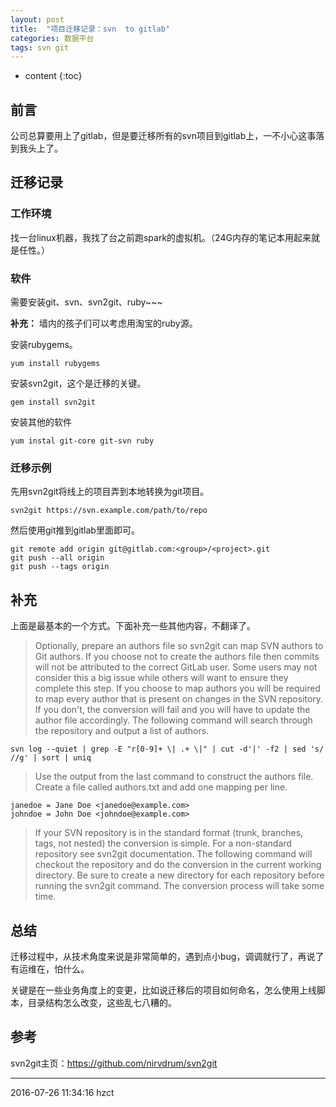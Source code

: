 ```yaml
---
layout: post
title:  "项目迁移记录：svn  to gitlab"
categories: 数据平台
tags: svn git
---
```


* content
{:toc}

## 前言

公司总算要用上了gitlab，但是要迁移所有的svn项目到gitlab上，一不小心这事落到我头上了。




## 迁移记录

### 工作环境

找一台linux机器，我找了台之前跑spark的虚拟机。（24G内存的笔记本用起来就是任性。）

### 软件

需要安装git、svn、svn2git、ruby~~~

**补充：** 墙内的孩子们可以考虑用淘宝的ruby源。

安装rubygems。

```
yum install rubygems
```

安装svn2git，这个是迁移的关键。

```
gem install svn2git
```

安装其他的软件

```
yum instal git-core git-svn ruby
```
### 迁移示例

先用svn2git将线上的项目弄到本地转换为git项目。

```
svn2git https://svn.example.com/path/to/repo
```

然后使用git推到gitlab里面即可。

```
git remote add origin git@gitlab.com:<group>/<project>.git
git push --all origin
git push --tags origin
```

## 补充

上面是最基本的一个方式。下面补充一些其他内容，不翻译了。

> Optionally, prepare an authors file so svn2git can map SVN authors to Git authors. If you choose not to create the authors file then commits will not be attributed to the correct GitLab user. Some users may not consider this a big issue while others will want to ensure they complete this step. If you choose to map authors you will be required to map every author that is present on changes in the SVN repository. If you don't, the conversion will fail and you will have to update the author file accordingly. The following command will search through the repository and output a list of authors.

```
svn log --quiet | grep -E "r[0-9]+ \| .+ \|" | cut -d'|' -f2 | sed 's/ //g' | sort | uniq
```

> Use the output from the last command to construct the authors file. Create a file called authors.txt and add one mapping per line.

```
janedoe = Jane Doe <janedoe@example.com>
johndoe = John Doe <johndoe@example.com>
```

> If your SVN repository is in the standard format (trunk, branches, tags, not nested) the conversion is simple. For a non-standard repository see svn2git documentation. The following command will checkout the repository and do the conversion in the current working directory. Be sure to create a new directory for each repository before running the svn2git command. The conversion process will take some time.

## 总结

迁移过程中，从技术角度来说是非常简单的，遇到点小bug，调调就行了，再说了有运维在，怕什么。

关键是在一些业务角度上的变更，比如说迁移后的项目如何命名，怎么使用上线脚本，目录结构怎么改变，这些乱七八糟的。

## 参考

svn2git主页：https://github.com/nirvdrum/svn2git


***
2016-07-26 11:34:16 hzct
